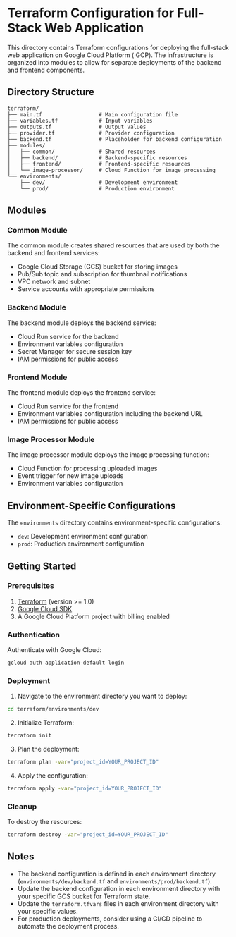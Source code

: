 # Terraform Configuration for Full-Stack Web Application

This directory contains Terraform configurations for deploying the full-stack web application on Google Cloud Platform (
GCP). The infrastructure is organized into modules to allow for separate deployments of the backend and frontend
components.

## Directory Structure

```
terraform/
├── main.tf                  # Main configuration file
├── variables.tf             # Input variables
├── outputs.tf               # Output values
├── provider.tf              # Provider configuration
├── backend.tf               # Placeholder for backend configuration
├── modules/
│   ├── common/              # Shared resources
│   ├── backend/             # Backend-specific resources
│   ├── frontend/            # Frontend-specific resources
│   └── image-processor/     # Cloud Function for image processing
└── environments/
    ├── dev/                 # Development environment
    └── prod/                # Production environment
```

## Modules

### Common Module

The common module creates shared resources that are used by both the backend and frontend services:

- Google Cloud Storage (GCS) bucket for storing images
- Pub/Sub topic and subscription for thumbnail notifications
- VPC network and subnet
- Service accounts with appropriate permissions

### Backend Module

The backend module deploys the backend service:

- Cloud Run service for the backend
- Environment variables configuration
- Secret Manager for secure session key
- IAM permissions for public access

### Frontend Module

The frontend module deploys the frontend service:

- Cloud Run service for the frontend
- Environment variables configuration including the backend URL
- IAM permissions for public access

### Image Processor Module

The image processor module deploys the image processing function:

- Cloud Function for processing uploaded images
- Event trigger for new image uploads
- Environment variables configuration

## Environment-Specific Configurations

The `environments` directory contains environment-specific configurations:

- `dev`: Development environment configuration
- `prod`: Production environment configuration

## Getting Started

### Prerequisites

1. [Terraform](https://www.terraform.io/downloads.html) (version >= 1.0)
2. [Google Cloud SDK](https://cloud.google.com/sdk/docs/install)
3. A Google Cloud Platform project with billing enabled

### Authentication

Authenticate with Google Cloud:

```bash
gcloud auth application-default login
```

### Deployment

1. Navigate to the environment directory you want to deploy:

```bash
cd terraform/environments/dev
```

2. Initialize Terraform:

```bash
terraform init
```

3. Plan the deployment:

```bash
terraform plan -var="project_id=YOUR_PROJECT_ID"
```

4. Apply the configuration:

```bash
terraform apply -var="project_id=YOUR_PROJECT_ID"
```

### Cleanup

To destroy the resources:

```bash
terraform destroy -var="project_id=YOUR_PROJECT_ID"
```

## Notes

- The backend configuration is defined in each environment directory (`environments/dev/backend.tf` and
  `environments/prod/backend.tf`).
- Update the backend configuration in each environment directory with your specific GCS bucket for Terraform state.
- Update the `terraform.tfvars` files in each environment directory with your specific values.
- For production deployments, consider using a CI/CD pipeline to automate the deployment process.
